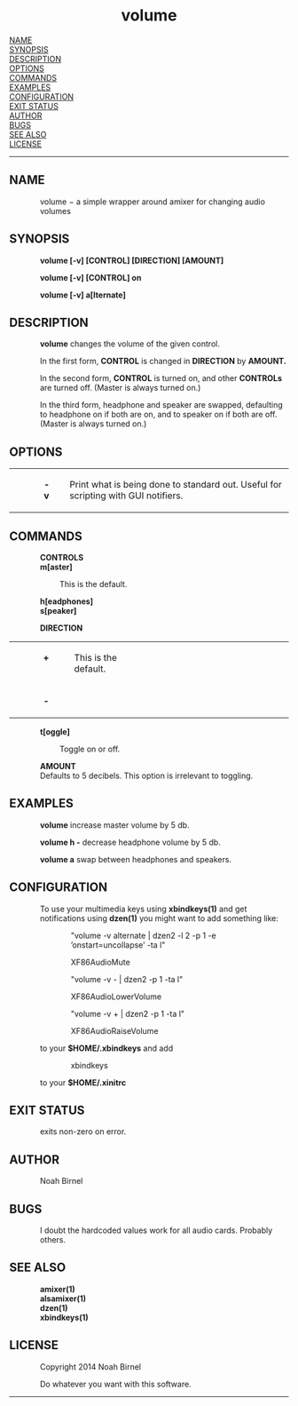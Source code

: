 <html>
<head>
<meta name="generator" content="groff -Thtml, see www.gnu.org">
<meta http-equiv="Content-Type" content="text/html; charset=US-ASCII">
<meta name="Content-Style" content="text/css">
<title>volume</title>

</head>
<body>

<h1 align="center">volume</h1>

<a href="#NAME">NAME</a><br>
<a href="#SYNOPSIS">SYNOPSIS</a><br>
<a href="#DESCRIPTION">DESCRIPTION</a><br>
<a href="#OPTIONS">OPTIONS</a><br>
<a href="#COMMANDS">COMMANDS</a><br>
<a href="#EXAMPLES">EXAMPLES</a><br>
<a href="#CONFIGURATION">CONFIGURATION</a><br>
<a href="#EXIT STATUS">EXIT STATUS</a><br>
<a href="#AUTHOR">AUTHOR</a><br>
<a href="#BUGS">BUGS</a><br>
<a href="#SEE ALSO">SEE ALSO</a><br>
<a href="#LICENSE">LICENSE</a><br>

<hr>


<h2>NAME
<a name="NAME"></a>
</h2>


<p style="margin-left:11%; margin-top: 1em">volume &minus;
a simple wrapper around amixer for changing audio
volumes</p>

<h2>SYNOPSIS
<a name="SYNOPSIS"></a>
</h2>


<p style="margin-left:11%; margin-top: 1em"><b>volume [-v]
[CONTROL] [DIRECTION] [AMOUNT]</b></p>

<p style="margin-left:11%; margin-top: 1em"><b>volume [-v]
[CONTROL] on</b></p>

<p style="margin-left:11%; margin-top: 1em"><b>volume [-v]
a[lternate]</b></p>

<h2>DESCRIPTION
<a name="DESCRIPTION"></a>
</h2>


<p style="margin-left:11%; margin-top: 1em"><b>volume</b>
changes the volume of the given control.</p>

<p style="margin-left:11%; margin-top: 1em">In the first
form, <b>CONTROL</b> is changed in <b>DIRECTION</b> by
<b>AMOUNT.</b></p>

<p style="margin-left:11%; margin-top: 1em">In the second
form, <b>CONTROL</b> is turned on, and other <b>CONTROLs</b>
are turned off. (Master is always turned on.)</p>

<p style="margin-left:11%; margin-top: 1em">In the third
form, headphone and speaker are swapped, defaulting to
headphone on if both are on, and to speaker on if both are
off. (Master is always turned on.)</p>

<h2>OPTIONS
<a name="OPTIONS"></a>
</h2>


<table width="100%" border="0" rules="none" frame="void"
       cellspacing="0" cellpadding="0">
<tr valign="top" align="left">
<td width="11%"></td>
<td width="3%">


<p style="margin-top: 1em"><b>-v</b></p></td>
<td width="4%"></td>
<td width="82%">


<p style="margin-top: 1em">Print what is being done to
standard out. Useful for scripting with GUI notifiers.</p></td></tr>
</table>

<h2>COMMANDS
<a name="COMMANDS"></a>
</h2>


<p style="margin-left:11%; margin-top: 1em"><b>CONTROLS
<br>
m[aster]</b></p>

<p style="margin-left:18%;">This is the default.</p>

<p style="margin-left:11%;"><b>h[eadphones] <br>
s[peaker]</b></p>


<p style="margin-left:11%; margin-top: 1em"><b>DIRECTION</b></p>

<table width="100%" border="0" rules="none" frame="void"
       cellspacing="0" cellpadding="0">
<tr valign="top" align="left">
<td width="11%"></td>
<td width="1%">


<p><b>+</b></p></td>
<td width="6%"></td>
<td width="31%">


<p>This is the default.</p></td>
<td width="51%">
</td></tr>
<tr valign="top" align="left">
<td width="11%"></td>
<td width="1%">


<p><b>-</b></p></td>
<td width="6%"></td>
<td width="31%"></td>
<td width="51%">
</td></tr>
</table>

<p style="margin-left:11%;"><b>t[oggle]</b></p>

<p style="margin-left:18%;">Toggle on or off.</p>

<p style="margin-left:11%; margin-top: 1em"><b>AMOUNT</b>
<br>
Defaults to 5 decibels. This option is irrelevant to
toggling.</p>

<h2>EXAMPLES
<a name="EXAMPLES"></a>
</h2>


<p style="margin-left:11%; margin-top: 1em"><b>volume</b>
increase master volume by 5 db.</p>

<p style="margin-left:11%; margin-top: 1em"><b>volume h
-</b> decrease headphone volume by 5 db.</p>

<p style="margin-left:11%; margin-top: 1em"><b>volume a</b>
swap between headphones and speakers.</p>

<h2>CONFIGURATION
<a name="CONFIGURATION"></a>
</h2>


<p style="margin-left:11%; margin-top: 1em">To use your
multimedia keys using <b>xbindkeys(1)</b> and get
notifications using <b>dzen(1)</b> you might want to add
something like:</p>

<p style="margin-left:22%; margin-top: 1em">&quot;volume -v
alternate | dzen2 -l 2 -p 1 -e
&rsquo;onstart=uncollapse&rsquo; -ta l&quot;</p>


<p style="margin-left:22%; margin-top: 1em">XF86AudioMute</p>

<p style="margin-left:22%; margin-top: 1em">&quot;volume -v
- | dzen2 -p 1 -ta l&quot;</p>


<p style="margin-left:22%; margin-top: 1em">XF86AudioLowerVolume</p>

<p style="margin-left:22%; margin-top: 1em">&quot;volume -v
+ | dzen2 -p 1 -ta l&quot;</p>


<p style="margin-left:22%; margin-top: 1em">XF86AudioRaiseVolume</p>

<p style="margin-left:11%; margin-top: 1em">to your
<b>$HOME/.xbindkeys</b> and add</p>

<p style="margin-left:22%; margin-top: 1em">xbindkeys</p>

<p style="margin-left:11%; margin-top: 1em">to your
<b>$HOME/.xinitrc</b></p>

<h2>EXIT STATUS
<a name="EXIT STATUS"></a>
</h2>


<p style="margin-left:11%; margin-top: 1em">exits non-zero
on error.</p>

<h2>AUTHOR
<a name="AUTHOR"></a>
</h2>


<p style="margin-left:11%; margin-top: 1em">Noah Birnel</p>

<h2>BUGS
<a name="BUGS"></a>
</h2>


<p style="margin-left:11%; margin-top: 1em">I doubt the
hardcoded values work for all audio cards. Probably
others.</p>

<h2>SEE ALSO
<a name="SEE ALSO"></a>
</h2>


<p style="margin-left:11%; margin-top: 1em"><b>amixer(1)
<br>
alsamixer(1) <br>
dzen(1) <br>
xbindkeys(1)</b></p>

<h2>LICENSE
<a name="LICENSE"></a>
</h2>


<p style="margin-left:11%; margin-top: 1em">Copyright 2014
Noah Birnel</p>

<p style="margin-left:11%; margin-top: 1em">Do whatever you
want with this software.</p>
<hr>
</body>
</html>
